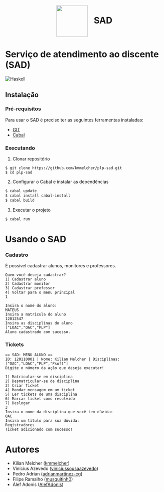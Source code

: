 <h1 align="center">
  <img src="http://www.br2n.com/images/sad/sad.gif" width="100px" align="center">&nbsp;&nbsp;
  SAD
</h1>

# Serviço de atendimento ao discente (SAD)

![Haskell](https://img.shields.io/badge/Haskell-5e5086?style=for-the-badge&logo=haskell&logoColor=white)

## Instalação

### Pré-requisitos

Para usar o SAD é preciso ter as seguintes ferramentas instaladas:
 - [GIT](https://git-scm.com/)
 - [Cabal](https://www.haskell.org/cabal/)

### Executando

1. Clonar repositório

```base
$ git clone https://github.com/kmmelcher/plp-sad.git
$ cd plp-sad
```

2. Configurar o Cabal e instalar as dependências

```bash
$ cabal update
$ cabal install cabal-install
$ cabal build
```

3. Executar o projeto
```bash
$ cabal run
```

# Usando o SAD


### Cadastro

É possível cadastrar alunos, monitores e professores.

```
Quem você deseja cadastrar?
1) Cadastrar aluno
2) Cadastrar monitor
3) Cadastrar professor
4) Voltar para o menu principal
1

Insira o nome do aluno: 
MATEUS
Insira a matricula do aluno
12012547
Insira as disciplinas do aluno
["LOAC","OAC","PLP"]
Aluno cadastrado com sucesso.
```

### Tickets

```
== SAD: MENU ALUNO ==
ID: 120110001 | Nome: Kilian Melcher | Disciplinas: ["OAC","LOAC","PLP","Psoft"]
Digite o número da ação que deseja executar!

1) Matricular-se em disciplina
2) Desmatricular-se de disciplina
3) Criar Ticket
4) Mandar mensagem em um ticket
5) Ler tickets de uma disciplina
6) Marcar ticket como resolvido
7) Deslogar
3
Insira o nome da disciplina que você tem dúvida:
OAC
Insira um título para sua dúvida:
Registradores
Ticket adicionado com sucesso!
```

# Autores

- Kilian Melcher ([kmmelcher](https://github.com/kmmelcher))
- Vinícius Azevedo ([viniciussousaazevedo](https://github.com/viniciussousaazevedo))
- Pedro Adrian ([adrianmartinez-cg](https://github.com/adrianmartinez-cg))
- Filipe Ramalho ([musquitinh0](https://github.com/musquitinh0))
- Álef Ádonis ([AlefAdonis](https://github.com/AlefAdonis))
